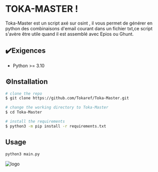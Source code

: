 
# TOKA-MASTER !

Toka-Master est un script axé sur osint , il vous permet de générer en python des combinaisons d'email courant dans un fichier txt,ce script s'avère être utile quand il est assemblé avec Epios ou Ghunt.


## ✔️Exigences

 - Python >= 3.10

## ⚙️Installation



```bash
# clone the repo
$ git clone https://github.com/Tokaref/Toka-Master.git

# change the working directory to Toka-Master
$ cd Toka-Master

# install the requirements
$ python3 -m pip install -r requirements.txt
```
    
## Usage

```bash
python3 main.py

```
 ![logo](https://cdn.discordapp.com/attachments/1095078427104653385/1101920563083088034/Capture.JPG)
